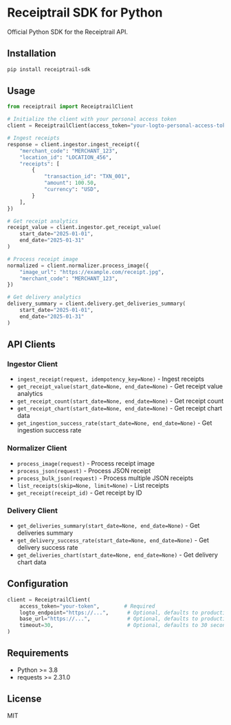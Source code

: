 # Receiptrail SDK for Python

Official Python SDK for the Receiptrail API.

## Installation

```bash
pip install receiptrail-sdk
```

## Usage

```python
from receiptrail import ReceiptrailClient

# Initialize the client with your personal access token
client = ReceiptrailClient(access_token="your-logto-personal-access-token")

# Ingest receipts
response = client.ingestor.ingest_receipt({
    "merchant_code": "MERCHANT_123",
    "location_id": "LOCATION_456",
    "receipts": [
        {
            "transaction_id": "TXN_001",
            "amount": 100.50,
            "currency": "USD",
        }
    ],
})

# Get receipt analytics
receipt_value = client.ingestor.get_receipt_value(
    start_date="2025-01-01",
    end_date="2025-01-31"
)

# Process receipt image
normalized = client.normalizer.process_image({
    "image_url": "https://example.com/receipt.jpg",
    "merchant_code": "MERCHANT_123",
})

# Get delivery analytics
delivery_summary = client.delivery.get_deliveries_summary(
    start_date="2025-01-01",
    end_date="2025-01-31"
)
```

## API Clients

### Ingestor Client

- `ingest_receipt(request, idempotency_key=None)` - Ingest receipts
- `get_receipt_value(start_date=None, end_date=None)` - Get receipt value analytics
- `get_receipt_count(start_date=None, end_date=None)` - Get receipt count
- `get_receipt_chart(start_date=None, end_date=None)` - Get receipt chart data
- `get_ingestion_success_rate(start_date=None, end_date=None)` - Get ingestion success rate

### Normalizer Client

- `process_image(request)` - Process receipt image
- `process_json(request)` - Process JSON receipt
- `process_bulk_json(request)` - Process multiple JSON receipts
- `list_receipts(skip=None, limit=None)` - List receipts
- `get_receipt(receipt_id)` - Get receipt by ID

### Delivery Client

- `get_deliveries_summary(start_date=None, end_date=None)` - Get deliveries summary
- `get_delivery_success_rate(start_date=None, end_date=None)` - Get delivery success rate
- `get_deliveries_chart(start_date=None, end_date=None)` - Get delivery chart data

## Configuration

```python
client = ReceiptrailClient(
    access_token="your-token",        # Required
    logto_endpoint="https://...",      # Optional, defaults to production
    base_url="https://...",            # Optional, defaults to production API
    timeout=30,                        # Optional, defaults to 30 seconds
)
```

## Requirements

- Python >= 3.8
- requests >= 2.31.0

## License

MIT
